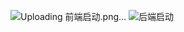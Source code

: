 ![Uploading 前端启动.png…]()
![后端启动](https://github.com/user-attachments/assets/5e4ed4e1-b580-4e44-911f-cae096278535)

